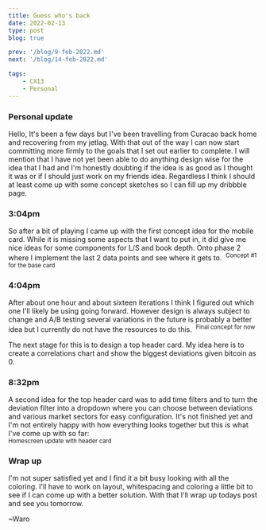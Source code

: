 ```yaml
---
title: Guess who's back
date: 2022-02-13
type: post
blog: true

prev: '/blog/9-feb-2022.md'
next: '/blog/14-feb-2022.md'

tags:
    - CX13
    - Personal
---
```


### Personal update
Hello, It's been a few days but I've been travelling from Curacao back home and recovering from my jetlag. With that out of the way I can now start committing more firmly
to the goals that I set out earlier to complete. I will mention that I have not yet been able to do anything design wise for the idea that I had and I'm honestly
doubting if the idea is as good as I thought it was or if I should just work on my friends idea. Regardless I think I should at least come up with some concept sketches
so I can fill up my dribbble page.

### 3:04pm
So after a bit of playing I came up with the first concept idea for the mobile card. While it is missing some aspects that I want to put in, it did give me nice ideas
for some components for L/S and book depth. Onto phase 2 where I implement the last 2 data points and see where it gets to.
<img :src="$withBase('/assets/feb13th/concept1.png')">
<sup>Concept #1 for the base card</sup>

### 4:04pm
After about one hour and about sixteen iterations I think I figured out which one I'll likely be using going forward. However design is always subject to change and A/B
testing several variations in the future is probably a better idea but I currently do not have the resources to do this.
<img :src="$withBase('/assets/feb13th/concept16.png')">
<sup>Final concept for now</sup>

The next stage for this is to design a top header card. My idea here is to create a correlations chart and show the biggest deviations given bitcoin as 0.

### 8:32pm
A second idea for the top header card was to add time filters and to turn the deviation filter into a dropdown where you can choose between deviations and various
market sectors for easy configuration. It's not finished yet and I'm not entirely happy with how everything looks together but this is what I've come up with so far:  
<img :src="$withBase('/assets/feb13th/concept18.png')">  
<sup>Homescreen update with header card</sup>

### Wrap up
I'm not super satisfied yet and I find it a bit busy looking with all the coloring. I'll have to work on layout, whitespacing and coloring a little bit to see if I 
can come up with a better solution. With that I'll wrap up todays post and see you tomorrow.  

~Waro